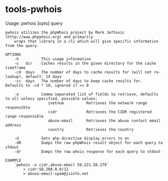 tools-pwhois
============

Usage: pwhois [opts] query

    pwhois utilizes the phpWhois project by Mark Jeftovic (http://www.phpwhois.org) and primarily
        wraps that library in a cli which will give specific information from the query.

    OPTIONS
        -h          This usage information
        -c   dir    Caches results in the given directory for the cache timeframe
        -cd  days   The number of days to cache results for (will not re-lookup), default: 14 days
        -cc  days   The number of days to keep cache results for.  Defaults to -cd * 10, ignored if <= 0

        -o          Comma separated list of fields to retrieve, defaults to all unless specified, possible values:
                       inetnum          Retrieves the network range responsible
                       cidr             Retrieves the CIDR registered range responsible
                       abuse-email      Retrieves the abuse contact email address
                       country          Retrieves the country

        -d          Sets php directive display_errors to on
        -dR         Dumps the raw phpWhois result object for each query to stdout
        -dr         Dumps the raw whois response for each query to stdout

    EXAMPLE
        `pwhois -o cidr,abuse-email 58.221.58.179`
            > cidr:58.208.0.0/12
            > abuse-email:spam@jsinfo.net
